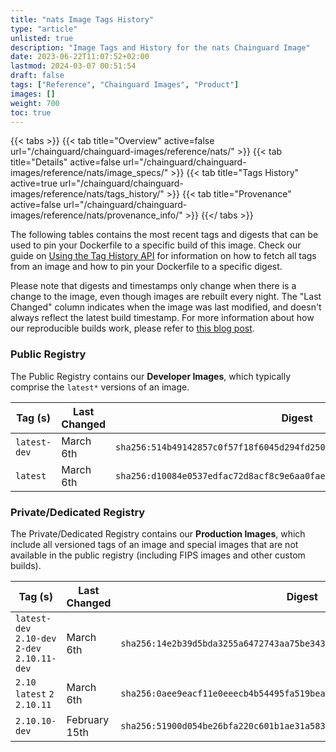 ```yaml
---
title: "nats Image Tags History"
type: "article"
unlisted: true
description: "Image Tags and History for the nats Chainguard Image"
date: 2023-06-22T11:07:52+02:00
lastmod: 2024-03-07 00:51:54
draft: false
tags: ["Reference", "Chainguard Images", "Product"]
images: []
weight: 700
toc: true
---
```


{{< tabs >}}
{{< tab title="Overview" active=false url="/chainguard/chainguard-images/reference/nats/" >}}
{{< tab title="Details" active=false url="/chainguard/chainguard-images/reference/nats/image_specs/" >}}
{{< tab title="Tags History" active=true url="/chainguard/chainguard-images/reference/nats/tags_history/" >}}
{{< tab title="Provenance" active=false url="/chainguard/chainguard-images/reference/nats/provenance_info/" >}}
{{</ tabs >}}

The following tables contains the most recent tags and digests that can be used to pin your Dockerfile to a specific build of this image. Check our guide on [Using the Tag History API](/chainguard/chainguard-images/using-the-tag-history-api/) for information on how to fetch all tags from an image and how to pin your Dockerfile to a specific digest.

Please note that digests and timestamps only change when there is a change to the image, even though images are rebuilt every night. The "Last Changed" column indicates when the image was last modified, and doesn't always reflect the latest build timestamp. For more information about how our reproducible builds work, please refer to [this blog post](https://www.chainguard.dev/unchained/reproducing-chainguards-reproducible-image-builds).

### Public Registry
The Public Registry contains our **Developer Images**, which typically comprise the `latest*` versions of an image.

| Tag (s)       | Last Changed | Digest                                                                    |
|---------------|--------------|---------------------------------------------------------------------------|
|  `latest-dev` | March 6th    | `sha256:514b49142857c0f57f18f6045d294fd250aeb25781ddfbb411eab3731261e1e8` |
|  `latest`     | March 6th    | `sha256:d10084e0537edfac72d8acf8c9e6aa0faeed5f769e56a1df252357141d33dda5` |


### Private/Dedicated Registry
The Private/Dedicated Registry contains our **Production Images**, which include all versioned tags of an image and special images that are not available in the public registry (including FIPS images and other custom builds).

| Tag (s)                                        | Last Changed  | Digest                                                                    |
|------------------------------------------------|---------------|---------------------------------------------------------------------------|
|  `latest-dev` `2.10-dev` `2-dev` `2.10.11-dev` | March 6th     | `sha256:14e2b39d5bda3255a6472743aa75be343ebc5781b5126c235577a43a0b2ed033` |
|  `2.10` `latest` `2` `2.10.11`                 | March 6th     | `sha256:0aee9eacf11e0eeecb4b54495fa519bea3e4a622ff2c0d368a7e937086e15f0b` |
|  `2.10.10-dev`                                 | February 15th | `sha256:51900d054be26bfa220c601b1ae31a58395b95141d1d92ecf5f5e50c3e128684` |


